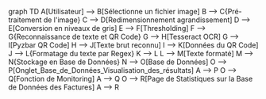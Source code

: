 graph TD
    A[Utilisateur] --> B[Sélectionne un fichier image]
    B --> C{Pré-traitement de l'image}
    C --> D[Redimensionnement agrandissement]
    D --> E[Conversion en niveaux de gris]
    E --> F[Thresholding]
    F --> G{Reconnaissance de texte et QR Code}
    G --> H[Tesseract OCR]
    G --> I[Pyzbar QR Code]
    H --> J[Texte brut reconnu]
    I --> K[Données du QR Code]
    J --> L{Formatage du texte par Regex}
    K --> L
    L --> M[Texte formaté]
    M --> N{Stockage en Base de Données}
    N --> O[Base de Données]
    O --> P[Onglet_Base_de_Données_Visualisation_des_résultats]
    A --> P
    O --> Q[Fonction de Monitoring]
    A --> Q
    O --> R[Page de Statistiques sur la Base de Données des Factures]
    A --> R
